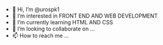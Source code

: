 - 👋 Hi, I’m @urospk1
- 👀 I’m interested in FRONT END AND WEB DEVELOPMENT
- 🌱 I’m currently learning HTML AND CSS
- 💞️ I’m looking to collaborate on ...
- 📫 How to reach me ...

<!---
urospk1/urospk1 is a ✨ special ✨ repository because its `README.md` (this file) appears on your GitHub profile.
You can click the Preview link to take a look at your changes.
--->
